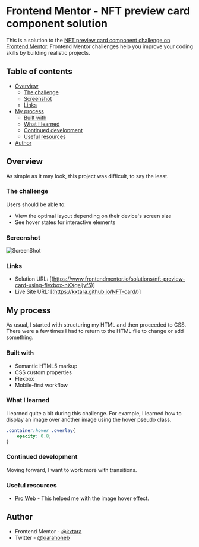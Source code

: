 # Frontend Mentor - NFT preview card component solution

This is a solution to the [NFT preview card component challenge on Frontend Mentor](https://www.frontendmentor.io/challenges/nft-preview-card-component-SbdUL_w0U). Frontend Mentor challenges help you improve your coding skills by building realistic projects. 

## Table of contents

- [Overview](#overview)
  - [The challenge](#the-challenge)
  - [Screenshot](#screenshot)
  - [Links](#links)
- [My process](#my-process)
  - [Built with](#built-with)
  - [What I learned](#what-i-learned)
  - [Continued development](#continued-development)
  - [Useful resources](#useful-resources)
- [Author](#author)

## Overview

As simple as it may look, this project was difficult, to say the least.

### The challenge

Users should be able to:

- View the optimal layout depending on their device's screen size
- See hover states for interactive elements

### Screenshot

![ScreenShot](https://raw.github.com/kxtara/nft-card/main/images/ScreenShot.png)

### Links

- Solution URL: [(https://www.frontendmentor.io/solutions/nft-preview-card-using-flexbox-nXXgeijyf5)]
- Live Site URL: [(https://kxtara.github.io/NFT-card/)]

## My process

As usual, I started with structuring my HTML and then proceeded to CSS. There were a few times I had to return to the HTML file to change or add something.

### Built with

- Semantic HTML5 markup
- CSS custom properties
- Flexbox
- Mobile-first workflow

### What I learned

I learned quite a bit during this challenge. For example, I learned how to display an image over another image using the hover pseudo class.

```css
.container:hover .overlay{
    opacity: 0.8;
}
```

### Continued development

Moving forward, I want to work more with transitions.

### Useful resources

- [Pro Web](https://www.youtube.com/watch?v=Himo9n0BaDw) - This helped me with the image hover effect.


## Author

- Frontend Mentor - [@kxtara](https://www.frontendmentor.io/profile/kxtara)
- Twitter - [@kiarahoheb](https://www.twitter.com/kiarahoheb)


